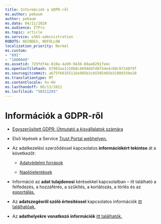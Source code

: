 ```yaml
---
title: Információk a GDPR-ről
ms.author: pebaum
author: pebaum
ms.date: 04/21/2020
ms.audience: ITPro
ms.topic: article
ms.service: o365-administration
ROBOTS: NOINDEX, NOFOLLOW
localization_priority: Normal
ms.custom:
- "891"
- "1600049"
ms.assetid: 729fdf4e-810a-4a99-9438-60ae8291fe4c
ms.openlocfilehash: 67983aa1210b8c4694d47d8f5de4c60c97248f9f
ms.sourcegitcommit: ab75f66355116e995b3cb5505465b31989339e28
ms.translationtype: MT
ms.contentlocale: hu-HU
ms.lasthandoff: 08/13/2021
ms.locfileid: "58311293"
---
```

# <a name="information-about-gdpr"></a>Információk a GDPR-ről

- [Egyszerűsített GDPR: Útmutató a kisvállalatok számára](https://docs.microsoft.com/microsoft-365/admin/security-and-compliance/gdpr-compliance)

- Első lépések a Service [Trust Portal webhelyen.](https://servicetrust.microsoft.com/ViewPage/GDPRGetStarted)

- Az adatkezelési szerződéssel kapcsolatos **információkért tekintse** át a következőt:

  - [Adatvédelmi források](https://servicetrust.microsoft.com/ViewPage/TrustDocuments)

  - [Naplójelentések](https://servicetrust.microsoft.com/ViewPage/MSComplianceGuide)

- Információ az **adat tulajdonosi** kérésekkel kapcsolatban – itt található a felfedezés, a hozzáférés, a szűkítés, a korlátozás, a törlés és az [exportálás.](https://docs.microsoft.com/microsoft-365/compliance/gdpr-dsr-office365)

- Az **adatszegésről szóló értesítéssel** kapcsolatos információk [itt találhatóak.](https://servicetrust.microsoft.com/ViewPage/GDPRBreach)

- Az **adathelyekre vonatkozó információk** [itt találhatók.](https://products.office.com/where-is-your-data-located?ms.officeurl=datamaps&amp;geo=All#All)
